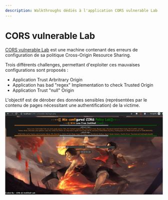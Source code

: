 ```yaml
---
description: Walkthroughs dédiés à l'application CORS vulnerable Lab
---
```


# CORS vulnerable Lab

[CORS vulnerable Lab](https://github.com/incredibleindishell/CORS-vulnerable-Lab) est une machine contenant des erreurs de configuration de sa politique Cross-Origin Resource Sharing.

Trois différents challenges, permettant d'exploiter ces mauvaises configurations sont proposés :

* Application Trust Arbritrary Origin
* Application has bad "regex" Implementation to check Trusted Origin
* Application Trust "null" Origin

L'objectif est de dérober des données sensibles \(représentées par le contenu de pages nécessitant une authentification\) de la victime.

![](../../../.gitbook/assets/cd750080c10aef96489c024d501ab370.png)



